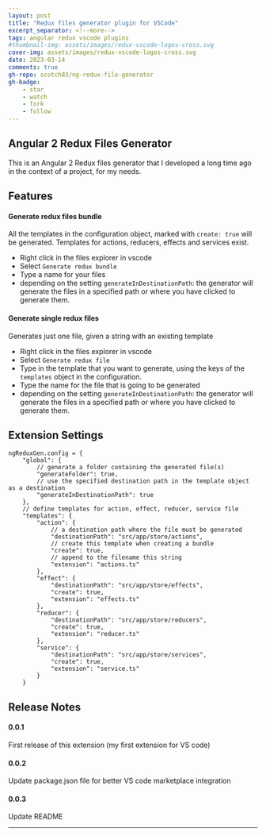 ```yaml
---
layout: post
title: "Redux files generator plugin for VSCode"
excerpt_separator: <!--more-->
tags: angular redux vscode plugins
#thumbnail-img: assets/images/redux-vscode-logos-cross.svg
cover-img: assets/images/redux-vscode-logos-cross.svg
date: 2023-03-14
comments: true
gh-repo: scotch83/ng-redux-file-generator
gh-badge:
    - star
    - watch
    - fork
    - follow
---
```


## Angular 2 Redux Files Generator

This is an Angular 2 Redux files generator that I developed a long time ago in the context of a project, for my needs.

<!--more-->

## Features

#### Generate redux files bundle

All the templates in the configuration object, marked with `create: true` will be generated.
Templates for actions, reducers, effects and services exist.

* Right click in the files explorer in vscode
* Select `Generate redux bundle`
* Type a name for your files
* depending on the setting `generateInDestinationPath`: the generator will generate the files in a specified path or where you have clicked to generate them.

#### Generate single redux files

Generates just one file, given a string with an existing template

* Right click in the files explorer in vscode
* Select `Generate redux file`
* Type in the template that you want to generate, using the keys of the `templates` object in the configuration.
* Type the name for the file that is going to be generated
* depending on the setting `generateInDestinationPath`: the generator will generate the files in a specified path or where you have clicked to generate them.

## Extension Settings

```
ngReduxGen.config = {
    "global": {
        // generate a folder containing the generated file(s)
        "generateFolder": true,
        // use the specified destination path in the template object as a destination
        "generateInDestinationPath": true
    },
    // define templates for action, effect, reducer, service file
    "templates": {
        "action": {
            // a destination path where the file must be generated
            "destinationPath": "src/app/store/actions",
            // create this template when creating a bundle
            "create": true,
            // append to the filename this string
            "extension": "actions.ts"
        },
        "effect": {
            "destinationPath": "src/app/store/effects",
            "create": true,
            "extension": "effects.ts"
        },
        "reducer": {
            "destinationPath": "src/app/store/reducers",
            "create": true,
            "extension": "reducer.ts"
        },
        "service": {
            "destinationPath": "src/app/store/services",
            "create": true,
            "extension": "service.ts"
        }
    }
```

## Release Notes

#### 0.0.1

First release of this extension (my first extension for VS code)

#### 0.0.2

Update package.json file for better VS code marketplace integration

#### 0.0.3

Update README

-----------------------------------------------------------------------------------------------------------
